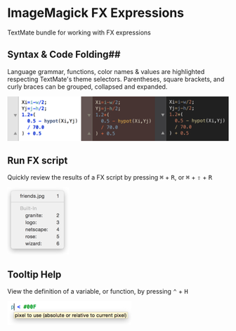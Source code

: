 # ImageMagick FX Expressions ##
TextMate bundle for working with FX expressions

## Syntax & Code Folding##
Language grammar, functions, color names & values are highlighted respecting TextMate's theme selectors.
Parentheses, square brackets, and curly braces can be grouped, collapsed and expanded.

![Example](Support/example.png)

## Run FX script ##
Quickly review the results of a FX script by pressing <kbd>&#8984;</kbd> + <kbd>R</kbd>, or <kbd>&#8984;</kbd> + <kbd>&#8679;</kbd> + <kbd>R</kbd>

![Running](Support/running.png)

## Tooltip Help ##
View the definition of a variable, or function, by pressing <kbd>&#8963;</kbd> + <kbd>H</kbd>

![Helping](Support/helping.png)